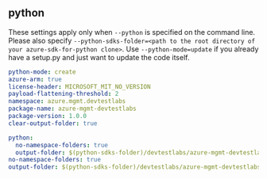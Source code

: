 ## python

These settings apply only when `--python` is specified on the command line.
Please also specify `--python-sdks-folder=<path to the root directory of your azure-sdk-for-python clone>`.
Use `--python-mode=update` if you already have a setup.py and just want to update the code itself.

``` yaml $(python)
python-mode: create
azure-arm: true
license-header: MICROSOFT_MIT_NO_VERSION
payload-flattening-threshold: 2
namespace: azure.mgmt.devtestlabs
package-name: azure-mgmt-devtestlabs
package-version: 1.0.0
clear-output-folder: true
```
``` yaml $(python)
python:
  no-namespace-folders: true
  output-folder: $(python-sdks-folder)/devtestlabs/azure-mgmt-devtestlabs/azure/mgmt/devtestlabs
no-namespace-folders: true
output-folder: $(python-sdks-folder)/devtestlabs/azure-mgmt-devtestlabs/azure/mgmt/devtestlabs
```